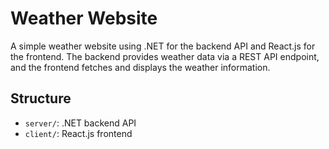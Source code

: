 # Weather Website

A simple weather website using .NET for the backend API and React.js for the frontend. The backend provides weather data via a REST API endpoint, and the frontend fetches and displays the weather information.

## Structure
- `server/`: .NET backend API
- `client/`: React.js frontend
